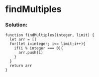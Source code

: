 # findMultiples

### Solution:

```
function findMultiples(integer, limit) {
  let arr = []
  for(let i=integer; i<= limit;i++){
    if(i % integer === 0){
      arr.push(i)
    }
  }
  return arr
}
```
